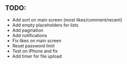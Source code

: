 ## TODO:

- Add sort on main screen (most likes/comment/recent)
- Add empty placeholders for lists
- Add pagination
- Add notifications
- Fix likes on main screen
- Reset password limit
- Test on iPhone and fix
- Add timer for file upload
